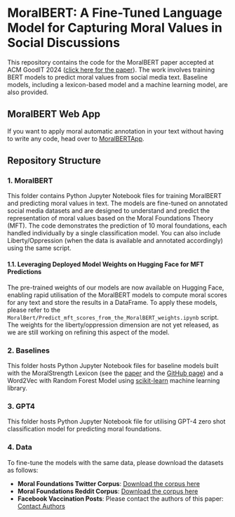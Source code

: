 # MoralBERT: A Fine-Tuned Language Model for Capturing Moral Values in Social Discussions

This repository contains the code for the MoralBERT paper accepted at ACM GoodIT 2024 ([click here for the paper](https://dl.acm.org/doi/10.1145/3677525.3678694)). The work involves training BERT models to predict moral values from social media text. 
Baseline models, including a lexicon-based model and a machine learning model, are also provided.

## MoralBERT Web App
If you want to apply moral automatic annotation in your text without having to write any code, head over to [MoralBERTApp](https://huggingface.co/spaces/vjosap/MoralBERTApp).

## Repository Structure

### 1. MoralBERT
This folder contains Python Jupyter Notebook files for training MoralBERT and predicting moral values in text. 
The models are fine-tuned on annotated social media datasets and are designed to understand and predict the representation of moral values based on the Moral Foundations Theory (MFT).
The code demonstrates the prediction of 10 moral foundations, each handled individually by a single classification model. You can also include Liberty/Oppression (when the data is available and annotated accordingly) using the same script.

#### 1.1. Leveraging Deployed Model Weights on Hugging Face for MFT Predictions
The pre-trained weights of our models are now available on Hugging Face, enabling rapid utilisation of the MoralBERT models to compute moral scores for any text and store the results in a DataFrame. To apply these models, please refer to the `MoralBert/Predict_mft_scores_from_the_MoralBERT_weights.ipynb` script. The weights for the liberty/oppression dimension are not yet released, as we are still working on refining this aspect of the model.

### 2. Baselines
This folder hosts Python Jupyter Notebook files for baseline models built with the MoralStrength Lexicon (see the [paper](https://www.sciencedirect.com/science/article/pii/S095070511930526X) and the [GitHub page](https://github.com/oaraque/moral-foundations)) and a Word2Vec with Random Forest Model using [scikit-learn](https://scikit-learn.org/stable/modules/generated/sklearn.ensemble.RandomForestClassifier.html) machine learning library.

### 3. GPT4
This folder hosts Python Jupyter Notebook file for utilising GPT-4 zero shot classification model for predicting moral foundations.


### 4. Data
To fine-tune the models with the same data, please download the datasets as follows:

- **Moral Foundations Twitter Corpus**: [Download the corpus here](https://osf.io/k5n7y/)
- **Moral Foundations Reddit Corpus**: [Download the corpus here](https://huggingface.co/datasets/USC-MOLA-Lab/MFRC)
- **Facebook Vaccination Posts**: Please contact the authors of this paper: [Contact Authors](https://dl.acm.org/doi/10.1145/3543507.3583865)

